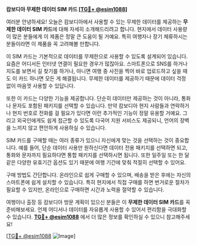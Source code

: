 **캄보디아 무제한 데이터 SIM 카드 [[TG💪+ @esim1088](https://t.me/s/esim1088)]**

여러분 안녕하세요! 오늘은 캄보디아에서 사용할 수 있는 무제한 데이터를 제공하는 **무제한 데이터 SIM 카드**에 대해 자세히 소개해드리려고 합니다. 현지에서 데이터 사용량이 많은 분들에게 이 제품은 정말 큰 도움이 될 거예요. 특히 여행자나 장기 체류하시는 분들이라면 이 제품을 꼭 고려해볼 만합니다.

이 SIM 카드는 기본적으로 데이터를 무제한으로 사용할 수 있도록 설계되어 있습니다. 요즘은 어디서든 인터넷 연결이 필요한 경우가 많잖아요. 스마트폰으로 SNS를 하거나 지도를 보면서 길 찾기를 하거나, 아니면 여행 중 사진을 찍어 바로 업로드하고 싶을 때도 이 카드 하나면 모든 게 해결됩니다. 무제한 데이터를 제공하기 때문에 데이터 걱정 없이 마음껏 사용할 수 있답니다.

또한 이 카드는 다양한 기능을 제공합니다. 단순히 데이터만 제공하는 것이 아니라, 통화나 문자도 포함된 패키지를 선택할 수 있습니다. 만약 캄보디아 현지 사람들과 연락하거나 현지 번호로 전화를 걸 필요가 있다면 이런 추가적인 기능이 정말 유용할 거예요. 그리고 외국인에게도 쉽게 접근할 수 있도록 다국어 지원 서비스도 제공되니, 언어의 장벽을 느끼지 않고 편안하게 사용하실 수 있습니다.

SIM 카드를 구매할 때는 여러 종류가 있으니 자신에게 맞는 것을 선택하는 것이 중요합니다. 예를 들어, 단순 데이터 사용만 원하신다면 데이터 전용 패키지를 선택하면 되고, 통화와 문자까지 필요하다면 통합 패키지를 선택하시면 됩니다. 또한 일주일 또는 한 달 같은 다양한 유효기간 옵션도 있기 때문에 여행 기간에 맞춰 적절히 선택할 수 있어요.

구매 방법도 간단합니다. 온라인으로 쉽게 구매할 수 있으며, 배송을 받은 후에는 자신의 스마트폰에 쉽게 설치할 수 있습니다. 특히 현지에서 직접 구매를 하면 번거로운 절차가 필요할 수 있지만, 온라인으로 구매하면 시간과 노력을 절약할 수 있습니다.

여행이나 출장 등 캄보디아 방문 계획이 있으신 분들은 이 **무제한 데이터 SIM 카드**를 꼭 준비해보세요. 언제 어디서나 데이터를 자유롭게 사용할 수 있어서 편리함을 극대화할 수 있습니다. **[TG💪+ @esim1088](https://t.me/s/esim1088)** 에서 더 많은 정보를 확인하실 수 있으니 참고해주세요!

[[TG💪+ @esim1088](https://t.me/s/esim1088) ![Image](https://i.postimg.cc/Y0z9fWf4/image.png)]